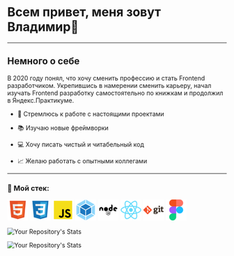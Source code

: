 # Всем привет, меня зовут Владимир:wave: #

---

## Немного о себе ##

В 2020 году понял, что хочу сменить профессию и стать Frontend разработчиком.
Укрепившись в намерении сменить карьеру, начал изучать Frontend разработку самостоятельно по книжкам и продолжил в Яндекс.Практикуме.



* :rocket: Стремлюсь к работе с настоящими проектами

* :books: Изучаю новые фреймворки

* :computer: Хочу писать чистый и читабельный код

* :chart_with_upwards_trend: Желаю работать с опытными коллегами

---

### :hammer: Мой стек: ###
![HTML5](image/html.png) ![CSS3](image/css.png) ![JavaScript](image/js.png) ![Webpack](image/webpack.png) ![Node.js](image/node.png) ![React.js](image/react.png) ![Git](image/git.png) ![Figma](image/figma.png)


  ![Your Repository's Stats](https://github-readme-stats.vercel.app/api/top-langs/?username=Your_GitHub_Username&theme=blue-green)

 
 ![Your Repository's Stats](https://github-readme-stats.vercel.app/api/top-langs/?username=Tanu-N-Prabhu&theme=blue-green)
